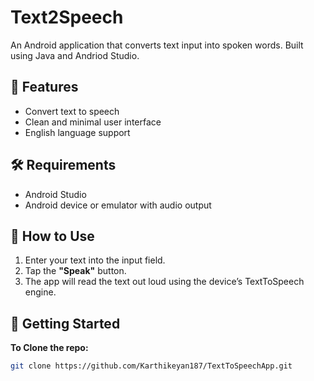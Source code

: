 # Text2Speech 

An Android application that converts text input into spoken words. Built using Java and Andriod Studio.

## 🧩 Features

- Convert text to speech
- Clean and minimal user interface
- English language support


## 🛠 Requirements

* Android Studio
* Android device or emulator with audio output


## 🚀 How to Use

1. Enter your text into the input field.
2. Tap the **"Speak"** button.
3. The app will read the text out loud using the device’s TextToSpeech engine.


## 🚀 Getting Started

**To Clone the repo:**
   ```bash
   git clone https://github.com/Karthikeyan187/TextToSpeechApp.git
